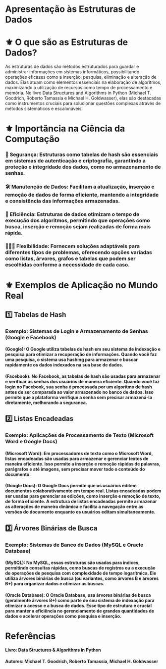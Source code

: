 # **Apresentação às Estruturas de Dados**

# ⚜️ **O que são as Estruturas de Dados?**

As estruturas de dados são métodos estruturados para guardar e administrar informações em sistemas informáticos, possibilitando operações eficazes como a inserção, pesquisa, eliminação e alteração de dados.  Elas atuam como elementos essenciais na elaboração de algoritmos, maximizando a utilização de recursos como tempo de processamento e memória.  No livro Data Structures and Algorithms in Python (Michael T. Goodrich, Roberto Tamassia e Michael H. Goldwasser), elas são destacadas como instrumentos cruciais para solucionar questões complexas através de métodos sistemáticos e escalonáveis.

# ⚜️ **Importância na Ciência da Computação**
 
### 🔐 **Segurança:** Estruturas como tabelas de hash são essenciais em sistemas de autenticação e criptografia, garantindo a proteção e integridade dos dados, como no armazenamento de senhas.

### 🛠 **Manutenção de Dados:** Facilitam a atualização, inserção e remoção de dados de forma eficiente, mantendo a integridade e consistência das informações armazenadas.

### 🚀 **Eficiência:** Estruturas de dados otimizam o tempo de execução dos algoritmos, permitindo que operações como busca, inserção e remoção sejam realizadas de forma mais rápida.

### 🤸🏻‍♂️ **Flexibilidade:** Fornecem soluções adaptáveis para diferentes tipos de problemas, oferecendo opções variadas como listas, árvores, grafos e tabelas que podem ser escolhidas conforme a necessidade de cada caso.

# ⚜️ **Exemplos de Aplicação no Mundo Real**
## 1️⃣ **Tabelas de Hash**
### **Exemplo: Sistemas de Login e Armazenamento de Senhas (Google e Facebook)**
#### (Google): O Google utiliza tabelas de hash em seu sistema de indexação e pesquisa para otimizar a recuperação de informações. Quando você faz uma pesquisa, o sistema usa hashing para armazenar e buscar rapidamente os dados indexados na sua base de dados.

#### (Facebook): No Facebook, as tabelas de hash são usadas para armazenar e verificar as senhas dos usuários de maneira eficiente. Quando você faz login no Facebook, sua senha é processada por um algoritmo de hash antes de ser comparada ao valor armazenado no banco de dados. Isso permite que a plataforma verifique a senha sem precisar armazená-la diretamente, melhorando a segurança.

## 2️⃣ **Listas Encadeadas**
### **Exemplo: Aplicações de Processamento de Texto (Microsoft Word e Google Docs)**
#### (Microsoft Word): Em processadores de texto como o Microsoft Word, listas encadeadas são usadas para armazenar e gerenciar textos de maneira eficiente. Isso permite a inserção e remoção rápidas de palavras, parágrafos e até imagens, sem precisar mover todo o conteúdo do documento.

#### (Google Docs): O Google Docs permite que os usuários editem documentos colaborativamente em tempo real. Listas encadeadas podem ser usadas para gerenciar as edições, como inserção e remoção de texto, de forma eficiente. A estrutura de listas encadeadas permite armazenar as alterações de maneira dinâmica e facilita a navegação entre as versões do documento enquanto os usuários editam simultaneamente.

## 3️⃣ **Árvores Binárias de Busca**
### **Exemplo: Sistemas de Banco de Dados (MySQL e Oracle Database)**
#### (MySQL): No MySQL, essas estruturas são usadas para índices, permitindo consultas rápidas, como buscas de registros ou a execução de operações de pesquisa com complexidade de tempo logarítmica. Ele utiliza árvores binárias de busca (ou variantes, como árvores B e árvores B+) para organizar dados e otimizar as buscas.

#### (Oracle Database): O Oracle Database, usa árvores binárias de busca (geralmente árvores B+) como parte de seu sistema de indexação para otimizar o acesso e a busca de dados. Esse tipo de estrutura é crucial para manter a eficiência no gerenciamento de grandes quantidades de dados e acelerar operações como pesquisa e inserção.

# **Referências**

#### Livro: Data Structures & Algorithms in Python
#### Autores: Michael T. Goodrich, Roberto Tamassia, Michael H. Goldwasser
